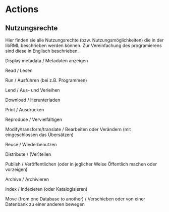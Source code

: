 # Actions
## Nutzungsrechte

Hier finden sie alle Nutzungsrechte (bzw. Nutzungsmöglichkeiten) die in der libRML beschrieben werden können. 
Zur Vereinfachung des programierens sind diese in Englisch beschrieben. 


Display metadata / Metadaten anzeigen

Read / Lesen

Run / Ausführen (bei z.B. Programmen)

Lend / Aus- und Verleihen

Download / Herunterladen

Print / Ausdrucken

Reproduce / Vervielfältigen

Modify/transform/translate / Bearbeiten oder Verändern (mit eingeschlossen das Übersätzen)

Reuse / Wiederbenutzen

Distribute / (Ver)teilen

Publish / Veröffentlichen (oder in jeglicher Weise Öffentlich machen oder vorzeigen)

Archive / Archivieren

Index / Indexieren (oder Katalogisieren)

Move (from one Database to another) / Verschieben oder von einer Datenbank zu einer anderen bewegen